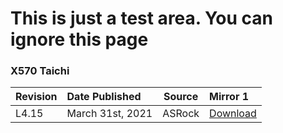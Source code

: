 # This is just a test area. You can ignore this page

### **X570 Taichi**

Revision|Date Published|Source|Mirror 1
:--|:--|:--:|:--
L4.15|March 31st, 2021|ASRock|<a onclick="alert('USE AT YOUR OWN RISK\nPRE-BETA BIOS\nNO SUPPORT PROVIDED')">[Download](https://drive.google.com/file/d/1ClH_fudoNXGsndNNxBGKuQBivHUdOrIm/view?usp=sharing)</a> 